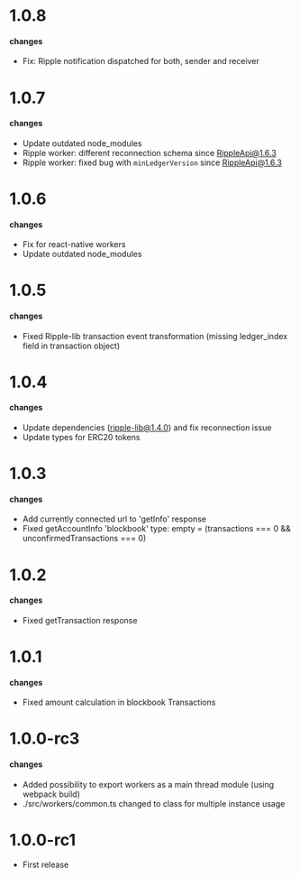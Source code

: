 # 1.0.8
#### changes
- Fix: Ripple notification dispatched for both, sender and receiver

# 1.0.7
#### changes
- Update outdated node_modules
- Ripple worker: different reconnection schema since RippleApi@1.6.3
- Ripple worker: fixed bug with `minLedgerVersion` since RippleApi@1.6.3

# 1.0.6
#### changes
- Fix for react-native workers
- Update outdated node_modules

# 1.0.5
#### changes
- Fixed Ripple-lib transaction event transformation (missing ledger_index field in transaction object)

# 1.0.4
#### changes
- Update dependencies (ripple-lib@1.4.0) and fix reconnection issue
- Update types for ERC20 tokens

# 1.0.3
#### changes
- Add currently connected url to 'getInfo' response
- Fixed getAccountInfo 'blockbook' type: empty = (transactions === 0 && unconfirmedTransactions === 0)

# 1.0.2
#### changes
- Fixed getTransaction response

# 1.0.1
#### changes
- Fixed amount calculation in blockbook Transactions

# 1.0.0-rc3
#### changes
- Added possibility to export workers as a main thread module (using webpack build)
- ./src/workers/common.ts changed to class for multiple instance usage

# 1.0.0-rc1
- First release